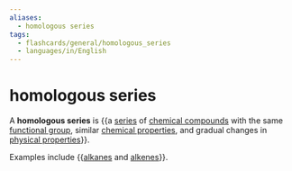 ```yaml
---
aliases:
  - homologous series
tags:
  - flashcards/general/homologous_series
  - languages/in/English
---
```


# homologous series

A __homologous series__ is {{a [series](sequence.md) of [chemical compounds](chemical%20compound.md) with the same [functional group](functional%20group.md), similar [chemical properties](chemical%20property.md), and gradual changes in [physical properties](physical%20property.md)}}. <!--SR:!2024-02-02,146,230-->

Examples include {{[alkanes](alkane.md) and [alkenes](alkene.md)}}. <!--SR:!2024-05-06,309,330-->
